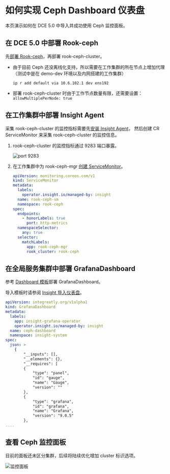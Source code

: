 # 如何实现 Ceph Dashboard 仪表盘

本页演示如何在 DCE 5.0 中导入并成功使用 Ceph 监控面板。

## 在 DCE 5.0 中部署 Rook-ceph

先[部署 Rook-ceph](./dce-rook-ceph.md)，再部署 rook-ceph-cluster。

- 由于目前 Ceph 还没离线化支持，所以需要在工作集群的所在节点上增加代理（测试中是在 demo-dev 环境以及内网搭建的工作集群）

    ```shell
    ip r add default via 10.6.102.1 dev ens192
    ```

- 部署 rook-ceph-cluster 时由于工作节点数量有限，还需要设置：`allowMultiplePerNode: true`

## 在工作集群中部署 Insight Agent

采集 rook-ceph-cluster 的监控指标需要先[安装 Insight Agent](../../insight/quickstart/install/install-agent.md)，
然后创建 CR ServiceMonitor 来采集 rook-ceph-cluster 的监控信息。

1. rook-ceph-cluster 的监控指标通过 9283 端口暴露。

    ![port 9283](https://docs.daocloud.io/daocloud-docs-images/docs/storage/solutions/images/agen01.png)

1. 在工作集群中为 rook-ceph-mgr [创建 ServiceMonitor](../../insight/user-guide/collection-manag/service-monitor.md#_3)。

    ```yaml
    apiVersion: monitoring.coreos.com/v1
    kind: ServiceMonitor
    metadata:
      labels:
        operator.insight.io/managed-by: insight
      name: rook-ceph-sm
      namespace: rook-ceph
    spec:
      endpoints:
        - honorLabels: true
          port: http-metrics
      namespaceSelector:
        any: true
      selector:
        matchLabels:
          app: rook-ceph-mgr
          rook_cluster: rook-ceph
    ```

## 在全局服务集群中部署 GrafanaDashboard

参考 [Dashboard 模板](https://grafana.com/grafana/dashboards/2842-ceph-cluster/)部署 GrafanaDashboard。

导入模板时请参阅 [Insight 导入仪表盘](../../insight/user-guide/dashboard/import-dashboard.md)。

```yaml
apiVersion: integreatly.org/v1alpha1
kind: GrafanaDashboard
metadata:
  labels:
    app: insight-grafana-operator
    operator.insight.io/managed-by: insight
  name: ceph-dashboard
  namespace: insight-system
spec:
  json: >
    {
        "__inputs": [],
        "__elements": {},
        "__requires": [
        {
            "type": "panel",
            "id": "gauge",
            "name": "Gauge",
            "version": ""
        },
        {
            "type": "grafana",
            "id": "grafana",
            "name": "Grafana",
            "version": "9.0.5"
        },
....
```

## 查看 Ceph 监控面板

目前的面板还未区分集群，后续将陆续优化增加 cluster 标识选项。

![监控面板](https://docs.daocloud.io/daocloud-docs-images/docs/storage/solutions/images/dashboard01.png)
